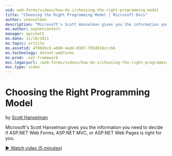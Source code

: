 ```yaml
---
uid: web-forms/videos/how-do-i/choosing-the-right-programming-model
title: "Choosing the Right Programming Model | Microsoft Docs"
author: shanselman
description: "Microsoft's Scott Hanselman gives you the information you need to decide if ASP.NET Web Forms, ASP.NET MVC, or ASP.NET Web Pages is right for you."
ms.author: aspnetcontent
manager: wpickett
ms.date: 11/10/2011
ms.topic: article
ms.assetid: 4f08dbcd-ab60-4ad4-8387-795d810cccb6
ms.technology: dotnet-webforms
ms.prod: .net-framework
msc.legacyurl: /web-forms/videos/how-do-i/choosing-the-right-programming-model
msc.type: video
---
```

Choosing the Right Programming Model
====================
by [Scott Hanselman](https://github.com/shanselman)

Microsoft's Scott Hanselman gives you the information you need to decide if ASP.NET Web Forms, ASP.NET MVC, or ASP.NET Web Pages is right for you.

[&#9654; Watch video (5 minutes)](https://channel9.msdn.com/Blogs/ASP-NET-Site-Videos/choosing-the-right-programming-model)
